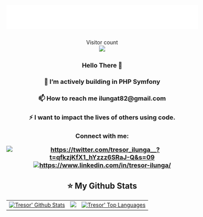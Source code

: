 <h1 align="center"><img src="./name.svg" ></h1>

<p align="center"> 
  Visitor count<br>
  <img src="https://profile-counter.glitch.me/Tresor-ilunga/count.svg" />
</p>

<h3 align="center">Hello There 👋</h3>

<h3 align="center"> 🌱 I’m actively building in PHP Symfony</h3>

<h3 align="center"> 📫 How to reach me ilungat82@gmail.com</h3>

<h3 align="center">⚡ I want to impact the lives of others using code.</h3>

<h3 align="center">Connect with me: <p>
<a href="https://twitter.com/tresor_ilunga__?t=qfkzjKfX1_hYzzz6SRaJ-Q&s=09" target="blank"><img align="center" src="https://raw.githubusercontent.com/rahuldkjain/github-profile-readme-generator/master/src/images/icons/Social/twitter.svg" alt="https://twitter.com/tresor_ilunga__?t=qfkzjKfX1_hYzzz6SRaJ-Q&s=09" height="30" width="40" /></a>
<a href="https://www.linkedin.com/in/tresor-ilunga/" target="blank"><img align="center" src="https://raw.githubusercontent.com/rahuldkjain/github-profile-readme-generator/master/src/images/icons/Social/linked-in-alt.svg" alt="https://www.linkedin.com/in/tresor-ilunga/" height="30" width="40" /></a>
</p>
</h3>


<h2 align="center">⭐  My Github Stats</h2>

<table>
    <tr>
        <td>
            <a href="https://github.com/Tresor-ilunga"><img alt="Tresor' Github Stats" src="https://github-readme-stats.vercel.app/api?username=Tresor-ilunga&show_icons=true&count_private=true&theme=react&hide_border=true&bg_color=1d2a3a" />
        </td>
        <td>
            <a href="http://www.github.com/Tresor-ilunga"><img src="https://github-readme-streak-stats.herokuapp.com/?user=Tresor-ilunga&stroke=ffffff&background=1d2a3a&ring=5BCDEC&fire=5BCDEC&currStreakNum=ffffff&currStreakLabel=5BCDEC&sideNums=ffffff&sideLabels=ffffff&dates=ffffff&hide_border=true" /></a>
        </td>
        </td>
        <td>
            <a align="center" href="https://github.com/Tresor-ilunga"><img alt="Tresor' Top Languages" src="https://github-readme-stats.vercel.app/api/top-langs/?username=Tresor-ilunga&langs_count=8&count_private=true&layout=compact&theme=react&hide_border=true&bg_color=1d2a3a"/></a>
        </td>
    </tr>
</table>